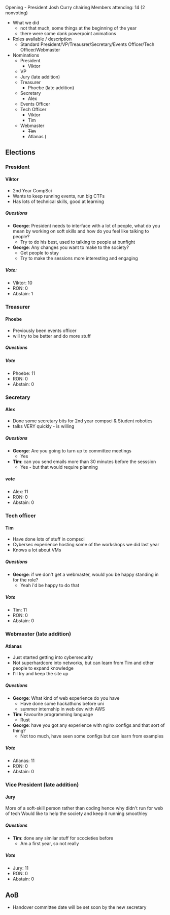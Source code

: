Opening - President Josh Curry chairing
Members attending: 14 (2 nonvoting)

* What we did
    * not that much, some things at the beginning of the year
    * there were some dank powerpoint animations
* Roles available / description
    * Standard President/VP/Treausrer/Secretary/Events Officer/Tech Officer/Webmaster
* Nominations
  * President
    * Viktor
  * VP
   * Jury (late addition)
  * Treasurer
    * Phoebe (late addition)
  * Secretary
    * Alex
  * Events Officer
  * Tech Officer
    * Viktor
    * Tim
  * Webmaster
    * ~~Tim~~
    * Atlanas (

## Elections

### President

#### Viktor

* 2nd Year CompSci
* Wants to keep running events, run big CTFs
* Has lots of technical skills, good at learning

##### Questions

* **George**: President needs to interface with a lot of people, what do you mean by working on soft skills and how do you feel like talking to people?
  * Try to do his best, used to talking to people at bunfight
* **George**: Any changes you want to make to the society?
  * Get people to stay
  * Try to make the sessions more interesting and engaging
    
##### Vote:
* Viktor: 10
* RON: 0
* Abstain: 1


### Treasurer

#### Phoebe

* Previously been events officer
* will try to be better and do more stuff

##### Questions

##### Vote

* Phoebe: 11
* RON: 0
* Abstain: 0

### Secretary

#### Alex

* Done some secretary bits for 2nd year compsci & Student robotics
* talks VERY quickly - is willing

##### Questions

* **George**: Are you going to turn up to committee meetings
  * Yes
* **Tim**: can you send emails more than 30 minutes before the sesssion
  * Yes - but that would require planning
  
##### vote

* Alex: 11
* RON: 0
* Abstain: 0

### Tech officer

#### Tim

* Have done lots of stuff in compsci
* Cybersec experience hosting some of the workshops we did last year
* Knows a lot about VMs

##### Questions

* **George**: if we don't get a webmaster, would you be happy standing in for the role?
  * Yeah i'd be happy to do that
  
##### Vote

* Tim: 11
* RON: 0
* Abstain: 0

### Webmaster (late addition)

#### Atlanas

* Just started getting into cybersecurity
* Not superhardcore into networks, but can learn from Tim and other people to expand knowledge
* I'll try and keep the site up

##### Questions

* **George**: What kind of web experience do you have
   * Have done some hackathons before uni
   * summer internship in web dev with AWS
* **Tim**: Favourite programming language
   * Rust
* **George**: have you got any experience with nginx configs and that sort of thing?
   * Not too much, have seen some configs but can learn from examples
   
##### Vote

* Atlanas: 11
* RON: 0
* Abstain: 0

### Vice President (late addition)

#### Jury

More of a soft-skill person rather than coding hence why didn't run for web of tech
Would like to help the society and keep it running smoothley

##### Questions

* **Tim**: done any similar stuff for scocieties before
   * Am a first year, so not really
   
##### Vote

* Jury: 11
* RON: 0
* Abstain: 0

##  AoB

* Handover committee date will be set soon by the new secretary

